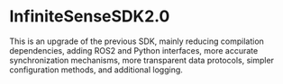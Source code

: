 # InfiniteSenseSDK2.0
This is an upgrade of the previous SDK, mainly reducing compilation dependencies, adding ROS2 and Python interfaces, more accurate synchronization mechanisms, more transparent data protocols, simpler configuration methods, and additional logging.

